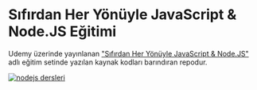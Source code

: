 # Sıfırdan Her Yönüyle JavaScript & Node.JS Eğitimi

Udemy üzerinde yayınlanan ["Sıfırdan Her Yönüyle JavaScript & Node.JS"](https://www.udemy.com/nodejs-egitimi/?couponCode=NDJS49M) adlı eğitim setinde yazılan kaynak kodları barındıran repodur.

[![nodejs dersleri](https://mehmetseven.net/content/images/2017/12/nodejs-mehmet-seven.jpg)](https://www.udemy.com/nodejs-egitimi/?couponCode=NDJS49M)

